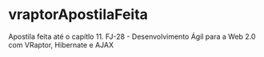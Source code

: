 # vraptorApostilaFeita
Apostila feita até o capítlo 11.
FJ-28 - Desenvolvimento Ágil para a Web 2.0 com VRaptor, Hibernate e AJAX
